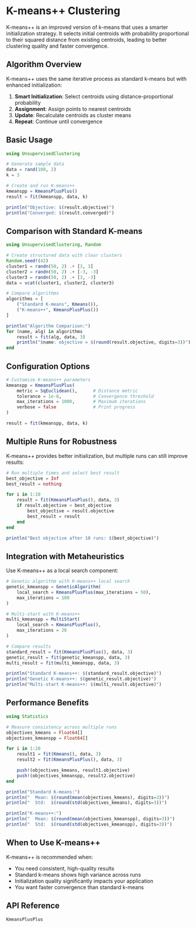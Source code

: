 # K-means++ Clustering

K-means++ is an improved version of k-means that uses a smarter initialization strategy. It selects initial centroids with probability proportional to their squared distance from existing centroids, leading to better clustering quality and faster convergence.

## Algorithm Overview

K-means++ uses the same iterative process as standard k-means but with enhanced initialization:
1. **Smart Initialization**: Select centroids using distance-proportional probability
2. **Assignment**: Assign points to nearest centroids
3. **Update**: Recalculate centroids as cluster means
4. **Repeat**: Continue until convergence

## Basic Usage

```julia
using UnsupervisedClustering

# Generate sample data
data = rand(100, 2)
k = 3

# Create and run K-means++
kmeanspp = KmeansPlusPlus()
result = fit(kmeanspp, data, k)

println("Objective: $(result.objective)")
println("Converged: $(result.converged)")
```

## Comparison with Standard K-means

```julia
using UnsupervisedClustering, Random

# Create structured data with clear clusters
Random.seed!(42)
cluster1 = randn(50, 2) .+ [3, 3]
cluster2 = randn(50, 2) .+ [-3, -3]
cluster3 = randn(50, 2) .+ [3, -3]
data = vcat(cluster1, cluster2, cluster3)

# Compare algorithms
algorithms = [
    ("Standard K-means", Kmeans()),
    ("K-means++", KmeansPlusPlus())
]

println("Algorithm Comparison:")
for (name, alg) in algorithms
    result = fit(alg, data, 3)
    println("$name: objective = $(round(result.objective, digits=3))")
end
```

## Configuration Options

```julia
# Customize K-means++ parameters
kmeanspp = KmeansPlusPlus(
    metric = SqEuclidean(),      # Distance metric
    tolerance = 1e-6,            # Convergence threshold
    max_iterations = 1000,       # Maximum iterations
    verbose = false              # Print progress
)

result = fit(kmeanspp, data, k)
```

## Multiple Runs for Robustness

K-means++ provides better initialization, but multiple runs can still improve results:

```julia
# Run multiple times and select best result
best_objective = Inf
best_result = nothing

for i in 1:10
    result = fit(KmeansPlusPlus(), data, 3)
    if result.objective < best_objective
        best_objective = result.objective
        best_result = result
    end
end

println("Best objective after 10 runs: $(best_objective)")
```

## Integration with Metaheuristics

Use K-means++ as a local search component:

```julia
# Genetic algorithm with K-means++ local search
genetic_kmeanspp = GeneticAlgorithm(
    local_search = KmeansPlusPlus(max_iterations = 50),
    max_iterations = 100
)

# Multi-start with K-means++
multi_kmeanspp = MultiStart(
    local_search = KmeansPlusPlus(),
    max_iterations = 20
)

# Compare results
standard_result = fit(KmeansPlusPlus(), data, 3)
genetic_result = fit(genetic_kmeanspp, data, 3)
multi_result = fit(multi_kmeanspp, data, 3)

println("Standard K-means++: $(standard_result.objective)")
println("Genetic K-means++: $(genetic_result.objective)")
println("Multi-start K-means++: $(multi_result.objective)")
```

## Performance Benefits

```julia
using Statistics

# Measure consistency across multiple runs
objectives_kmeans = Float64[]
objectives_kmeanspp = Float64[]

for i in 1:20
    result1 = fit(Kmeans(), data, 3)
    result2 = fit(KmeansPlusPlus(), data, 3)

    push!(objectives_kmeans, result1.objective)
    push!(objectives_kmeanspp, result2.objective)
end

println("Standard K-means:")
println("  Mean: $(round(mean(objectives_kmeans), digits=3))")
println("  Std:  $(round(std(objectives_kmeans), digits=3))")

println("K-means++:")
println("  Mean: $(round(mean(objectives_kmeanspp), digits=3))")
println("  Std:  $(round(std(objectives_kmeanspp), digits=3))")
```

## When to Use K-means++

K-means++ is recommended when:
- You need consistent, high-quality results
- Standard k-means shows high variance across runs
- Initialization quality significantly impacts your application
- You want faster convergence than standard k-means

## API Reference

```@docs
KmeansPlusPlus
```